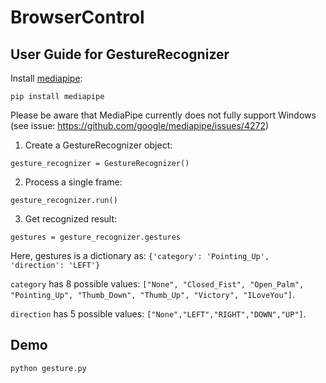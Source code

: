# BrowserControl

## User Guide for GestureRecognizer
Install [mediapipe](https://developers.google.com/mediapipe/solutions/vision/gesture_recognizer/python):
```
pip install mediapipe
```

Please be aware that MediaPipe currently does not fully support Windows (see issue: https://github.com/google/mediapipe/issues/4272)

1. Create a GestureRecognizer object:

```
gesture_recognizer = GestureRecognizer()
```

2. Process a single frame:

```
gesture_recognizer.run()
```

3. Get recognized result:

```
gestures = gesture_recognizer.gestures
```

Here, gestures is a dictionary as: `{'category': 'Pointing_Up', 'direction': 'LEFT'}`

`category` has 8 possible values: `["None",
      "Closed_Fist", "Open_Palm", "Pointing_Up", "Thumb_Down", "Thumb_Up",
      "Victory", "ILoveYou"]`.

`direction` has 5 possible values: `["None","LEFT","RIGHT","DOWN","UP"]`.


## Demo

```
python gesture.py
```

